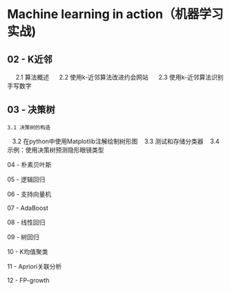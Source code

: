 Machine learning in action（机器学习实战)
=========
02 - K近邻
---------
      2.1 算法概述
      2.2 使用k-近邻算法改进约会网站
      2.3 使用k-近邻算法识别手写数字

03 - 决策树
--------
    3.1 决策树的构造
    3.2 在python中使用Matplotlib注解绘制树形图
    3.3 测试和存储分类器
    3.4 示例：使用决策树预测隐形眼镜类型

04 - 朴素贝叶斯

05 - 逻辑回归

06 - 支持向量机

07 - AdaBoost

08 - 线性回归

09 - 树回归

10 - K均值聚类

11 - Apriori关联分析

12 - FP-growth
